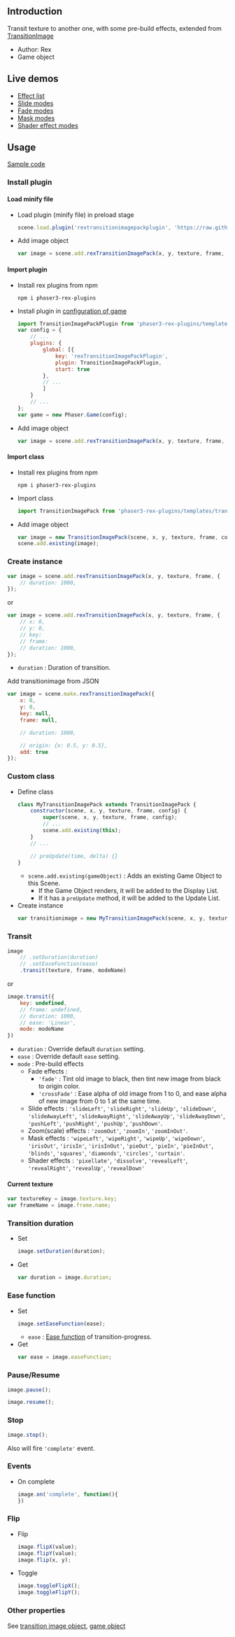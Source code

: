 ## Introduction

Transit texture to another one, with some pre-build effects, extended from [TransitionImage](transitionimage.md)

- Author: Rex
- Game object

## Live demos

- [Effect list](https://codepen.io/rexrainbow/full/QWJvzeP)
- [Slide modes](https://codepen.io/rexrainbow/pen/gOQgdMz)
- [Fade modes](https://codepen.io/rexrainbow/pen/xxQqEgO)
- [Mask modes](https://codepen.io/rexrainbow/pen/KKrWbYP)
- [Shader effect modes](https://codepen.io/rexrainbow/pen/NWEjBJa)

## Usage

[Sample code](https://github.com/rexrainbow/phaser3-rex-notes/tree/master/examples/transition-image-pack)

### Install plugin

#### Load minify file

- Load plugin (minify file) in preload stage
    ```javascript
    scene.load.plugin('rextransitionimagepackplugin', 'https://raw.githubusercontent.com/rexrainbow/phaser3-rex-notes/master/dist/rextransitionimagepackplugin.min.js', true);
    ```
- Add image object
    ```javascript
    var image = scene.add.rexTransitionImagePack(x, y, texture, frame, config);
    ```

#### Import plugin

- Install rex plugins from npm
    ```
    npm i phaser3-rex-plugins
    ```
- Install plugin in [configuration of game](game.md#configuration)
    ```javascript
    import TransitionImagePackPlugin from 'phaser3-rex-plugins/templates/transitionimagepack/transitionimagepack-plugin.js';
    var config = {
        // ...
        plugins: {
            global: [{
                key: 'rexTransitionImagePackPlugin',
                plugin: TransitionImagePackPlugin,
                start: true
            },
            // ...
            ]
        }
        // ...
    };
    var game = new Phaser.Game(config);
    ```
- Add image object
    ```javascript
    var image = scene.add.rexTransitionImagePack(x, y, texture, frame, config);
    ```

#### Import class

- Install rex plugins from npm
    ```
    npm i phaser3-rex-plugins
    ```
- Import class
    ```javascript
    import TransitionImagePack from 'phaser3-rex-plugins/templates/transitionimagepack/TransitionImagePack.js';
    ```
- Add image object
    ```javascript    
    var image = new TransitionImagePack(scene, x, y, texture, frame, config);
    scene.add.existing(image);
    ```

### Create instance

```javascript
var image = scene.add.rexTransitionImagePack(x, y, texture, frame, {   
    // duration: 1000,
});
```
or

```javascript
var image = scene.add.rexTransitionImagePack(x, y, texture, frame, {
    // x: 0,
    // y: 0,
    // key: 
    // frame: 
    // duration: 1000,
});
```

- `duration` : Duration of transition.

Add transitionimage from JSON

```javascript
var image = scene.make.rexTransitionImagePack({
    x: 0,
    y: 0,
    key: null,
    frame: null,

    // duration: 1000,

    // origin: {x: 0.5, y: 0.5},
    add: true
});
```

### Custom class

- Define class
    ```javascript
    class MyTransitionImagePack extends TransitionImagePack {
        constructor(scene, x, y, texture, frame, config) {
            super(scene, x, y, texture, frame, config);
            // ...
            scene.add.existing(this);
        }
        // ...

        // preUpdate(time, delta) {}
    }
    ```
    - `scene.add.existing(gameObject)` : Adds an existing Game Object to this Scene.
        - If the Game Object renders, it will be added to the Display List.
        - If it has a `preUpdate` method, it will be added to the Update List.
- Create instance
    ```javascript
    var transitionimage = new MyTransitionImagePack(scene, x, y, texture, frame, config);
    ```

### Transit

```javascript
image
    // .setDuration(duration)
    // .setEaseFunction(ease)
    .transit(texture, frame, modeName)
```

or

```javascript
image.transit({
    key: undefined,
    // frame: undefined,
    // duration: 1000,
    // ease: 'Linear',
    mode: modeName
})
```

- `duration` : Override default `duration` setting.
- `ease` : Override default `ease` setting.
- `mode` : Pre-build effects
    - Fade effects : 
        - `'fade'` : Tint old image to black, then tint new image from black to origin color.
        - `'crossFade'` : Ease alpha of old image from 1 to 0, and ease alpha of new image from 0 to 1 at the same time.
    - Slide effects : `'slideLeft'`, `'slideRight'`, `'slideUp'`, `'slideDown'`, 
      `'slideAwayLeft'`, `'slideAwayRight'`, `'slideAwayUp'`, `'slideAwayDown'`, 
      `'pushLeft'`, `'pushRight'`, `'pushUp'`, `'pushDown'`.
    - Zoom(scale) effects : `'zoomOut'`, `'zoomIn'`, `'zoomInOut'`.
    - Mask effects : `'wipeLeft'`, `'wipeRight'`, `'wipeUp'`, `'wipeDown'`,
      `'irisOut'`, `'irisIn'`,  `'irisInOut'`, `'pieOut'`, `'pieIn'`, `'pieInOut'`, 
      `'blinds'`, `'squares'`, `'diamonds'`, `'circles'`, `'curtain'`.
    - Shader effects : `'pixellate'`, `'dissolve'`, 
      `'revealLeft'`, `'revealRight'`, `'revealUp'`, `'revealDown'`

#### Current texture

```javascript
var textureKey = image.texture.key;
var frameName = image.frame.name;
```

### Transition duration

- Set
    ```javascript
    image.setDuration(duration);
    ```
- Get
    ```javascript
    var duration = image.duration;
    ```

### Ease function

- Set
    ```javascript
    image.setEaseFunction(ease);
    ```
    - `ease` : [Ease function](tween.md#ease-equations) of transition-progress.
- Get
    ```javascript
    var ease = image.easeFunction;
    ```

### Pause/Resume

```javascript
image.pause();
```

```javascript
image.resume();
```

### Stop

```javascript
image.stop();
```

Also will fire `'complete'` event.

### Events

- On complete
   ```javascript
   image.on('complete', function(){
   })
   ```

### Flip

- Flip
    ```javascript
    image.flipX(value);
    image.flipY(value);
    image.flip(x, y);
    ```
- Toggle
    ```javascript
    image.toggleFlipX();
    image.toggleFlipY();
    ```

### Other properties

See [transition image object](transitionimage.md), [game object](gameobject.md)
